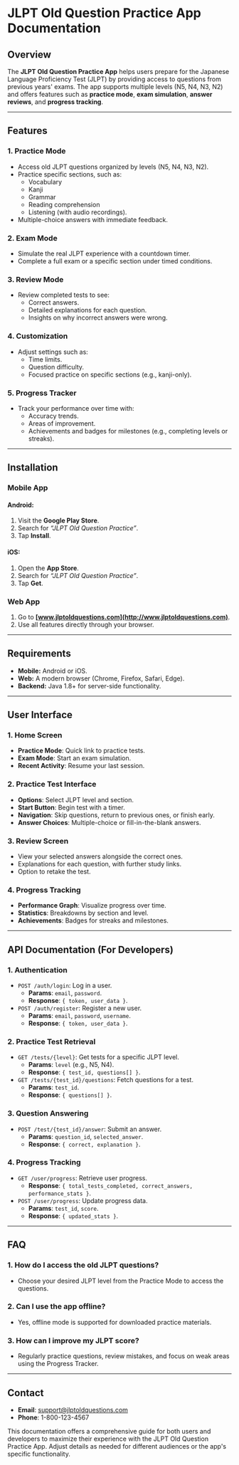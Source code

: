 # JLPT Old Question Practice App Documentation

## Overview  
The **JLPT Old Question Practice App** helps users prepare for the Japanese Language Proficiency Test (JLPT) by providing access to questions from previous years' exams. The app supports multiple levels (N5, N4, N3, N2) and offers features such as **practice mode**, **exam simulation**, **answer reviews**, and **progress tracking**.

---

## Features  

### 1. **Practice Mode**  
- Access old JLPT questions organized by levels (N5, N4, N3, N2).  
- Practice specific sections, such as:  
  - Vocabulary  
  - Kanji  
  - Grammar  
  - Reading comprehension  
  - Listening (with audio recordings).  
- Multiple-choice answers with immediate feedback.

### 2. **Exam Mode**  
- Simulate the real JLPT experience with a countdown timer.  
- Complete a full exam or a specific section under timed conditions.

### 3. **Review Mode**  
- Review completed tests to see:  
  - Correct answers.  
  - Detailed explanations for each question.  
  - Insights on why incorrect answers were wrong.

### 4. **Customization**  
- Adjust settings such as:  
  - Time limits.  
  - Question difficulty.  
  - Focused practice on specific sections (e.g., kanji-only).  

### 5. **Progress Tracker**  
- Track your performance over time with:  
  - Accuracy trends.  
  - Areas of improvement.  
  - Achievements and badges for milestones (e.g., completing levels or streaks).  

---

## Installation  

### **Mobile App**  
#### Android:  
1. Visit the **Google Play Store**.  
2. Search for *“JLPT Old Question Practice”*.  
3. Tap **Install**.  

#### iOS:  
1. Open the **App Store**.  
2. Search for *“JLPT Old Question Practice”*.  
3. Tap **Get**.  

### **Web App**  
1. Go to **[www.jlptoldquestions.com](http://www.jlptoldquestions.com)**.  
2. Use all features directly through your browser.  

---

## Requirements  

- **Mobile:** Android or iOS.  
- **Web:** A modern browser (Chrome, Firefox, Safari, Edge).  
- **Backend:** Java 1.8+ for server-side functionality.  

---

## User Interface  

### 1. **Home Screen**  
- **Practice Mode**: Quick link to practice tests.  
- **Exam Mode**: Start an exam simulation.  
- **Recent Activity**: Resume your last session.  

### 2. **Practice Test Interface**  
- **Options**: Select JLPT level and section.  
- **Start Button**: Begin test with a timer.  
- **Navigation**: Skip questions, return to previous ones, or finish early.  
- **Answer Choices**: Multiple-choice or fill-in-the-blank answers.  

### 3. **Review Screen**  
- View your selected answers alongside the correct ones.  
- Explanations for each question, with further study links.  
- Option to retake the test.  

### 4. **Progress Tracking**  
- **Performance Graph**: Visualize progress over time.  
- **Statistics**: Breakdowns by section and level.  
- **Achievements**: Badges for streaks and milestones.  

---

## API Documentation (For Developers)  

### 1. **Authentication**  
- `POST /auth/login`: Log in a user.  
  - **Params**: `email`, `password`.  
  - **Response**: `{ token, user_data }`.  
- `POST /auth/register`: Register a new user.  
  - **Params**: `email`, `password`, `username`.  
  - **Response**: `{ token, user_data }`.  

### 2. **Practice Test Retrieval**  
- `GET /tests/{level}`: Get tests for a specific JLPT level.  
  - **Params**: `level` (e.g., N5, N4).  
  - **Response**: `{ test_id, questions[] }`.  
- `GET /tests/{test_id}/questions`: Fetch questions for a test.  
  - **Params**: `test_id`.  
  - **Response**: `{ questions[] }`.  

### 3. **Question Answering**  
- `POST /test/{test_id}/answer`: Submit an answer.  
  - **Params**: `question_id`, `selected_answer`.  
  - **Response**: `{ correct, explanation }`.  

### 4. **Progress Tracking**  
- `GET /user/progress`: Retrieve user progress.  
  - **Response**: `{ total_tests_completed, correct_answers, performance_stats }`.  
- `POST /user/progress`: Update progress data.  
  - **Params**: `test_id`, `score`.  
  - **Response**: `{ updated_stats }`.  

---

## FAQ  

### 1. **How do I access the old JLPT questions?**  
- Choose your desired JLPT level from the Practice Mode to access the questions.  

### 2. **Can I use the app offline?**  
- Yes, offline mode is supported for downloaded practice materials.  

### 3. **How can I improve my JLPT score?**  
- Regularly practice questions, review mistakes, and focus on weak areas using the Progress Tracker.  

---

## Contact  

- **Email**: [support@jlptoldquestions.com](mailto:support@jlptoldquestions.com)  
- **Phone**: 1-800-123-4567  

This documentation offers a comprehensive guide for both users and developers to maximize their experience with the JLPT Old Question Practice App. Adjust details as needed for different audiences or the app's specific functionality.
